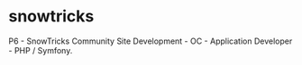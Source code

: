 # snowtricks

P6 - SnowTricks Community Site Development - OC - Application Developer - PHP / Symfony.
